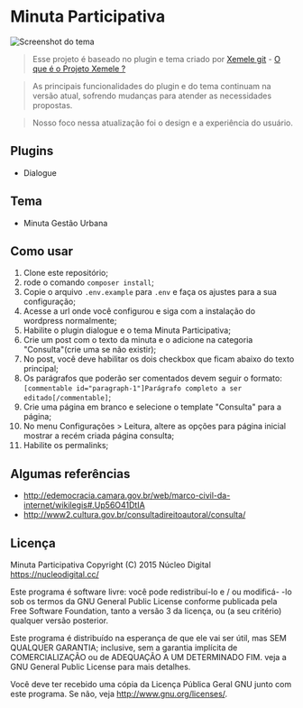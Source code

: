 # Minuta Participativa

![Screenshot do tema](https://raw.github.com/pmsp-smdu/minuta-participativa/master/wp-content/themes/minuta-gestaourbana/screenshot.png "design proposto")

>Esse projeto é baseado no plugin e tema criado por [Xemele git](http://xemele.cultura.gov.br/git) - [O que é o Projeto Xemele ?](http://www2.cultura.gov.br/site/2009/01/20/xemele-2/)

>As principais funcionalidades do plugin e do tema continuam na versão atual, sofrendo mudanças para atender as necessidades propostas.

>Nosso foco nessa atualização foi o design e a experiência do usuário.

## Plugins

* Dialogue

## Tema

* Minuta Gestão Urbana

## Como usar

1. Clone este repositório;
2. rode o comando ```composer install```;
3. Copie o arquivo ```.env.example``` para ```.env``` e faça os ajustes para a sua configuração;
4. Acesse a url onde você configurou e siga com a instalação do wordpress normalmente;
5. Habilite o plugin dialogue e o tema Minuta Participativa;
6. Crie um post com o texto da minuta e o adicione na categoria "Consulta"(crie uma se não existir);
7. No post, você deve habilitar os dois checkbox que ficam abaixo do texto principal;
8. Os parágrafos que poderão ser comentados devem seguir o formato: ```[commentable id="paragraph-1"]Parágrafo completo a ser editado[/commentable]```;
7. Crie uma página em branco e selecione o template "Consulta" para a página;
8. No menu Configurações > Leitura, altere as opções para página inicial mostrar a recém criada página consulta;
9. Habilite os permalinks;

## Algumas referências

* http://edemocracia.camara.gov.br/web/marco-civil-da-internet/wikilegis#.Up56O41DtIA
* http://www2.cultura.gov.br/consultadireitoautoral/consulta/

## Licença

Minuta Participativa
Copyright (C) 2015 Núcleo Digital <https://nucleodigital.cc/>

Este programa é software livre: você pode redistribuí-lo e / ou modificá-
-lo sob os termos da GNU General Public License conforme publicada pela
Free Software Foundation, tanto a versão 3 da licença, ou
(a seu critério) qualquer versão posterior.

Este programa é distribuído na esperança de que ele vai ser útil,
mas SEM QUALQUER GARANTIA; inclusive, sem a garantia implícita de
COMERCIALIZAÇÃO ou de ADEQUAÇÃO A UM DETERMINADO FIM. veja a
GNU General Public License para mais detalhes.

Você deve ter recebido uma cópia da Licença Pública Geral GNU
junto com este programa. Se não, veja <http://www.gnu.org/licenses/>.